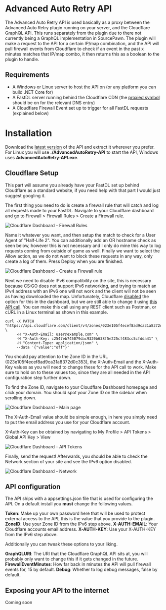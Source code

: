 # Advanced Auto Retry API

The Advanced Auto Retry API is used basically as a proxy between the Advanced Auto Retry plugin running on your server, and the Cloudflare GraphQL API. This runs separately from the plugin due to there not currently being a GraphQL implementation in SourcePawn. The plugin will make a request to the API for a certain IP/map combination, and the API will pull firewall events from Cloudflare to check if an event in the past x minutes matches that IP/map combo, it then returns this as a boolean to the plugin to handle.

## Requirements

- A Windows or Linux server to host the API on (or any platform you can build .NET Core for)
- A FastDL server running behind the Cloudflare CDN (the [proxied symbol](https://i.imgur.com/yPXvOvo.png) should be on for the relevant DNS entry)
- A Cloudflare Firewall Event set up to trigger for all FastDL requests (explained below)

# Installation

Download the [latest version](https://github.com/Vauff/AdvancedAutoRetry-API/releases) of the API and extract it wherever you prefer. For Linux you will use **./AdvancedAutoRetry-API** to start the API, Windows uses **AdvancedAutoRetry-API.exe**.

## Cloudflare Setup

This part will assume you already have your FastDL set up behind Cloudflare as a standard website, if you need help with that part I would just suggest googling it.

The first thing you need to do is create a firewall rule that will catch and log all requests made to your FastDL. Navigate to your Cloudflare dashboard and go to Firewall > Firewall Rules > Create a Firewall rule.

![Cloudflare Dashboard - Firewall Rules](https://i.imgur.com/N6ZSwk3.png "Cloudflare Dashboard - Firewall Rules")

Name it whatever you want, and then setup the match to check for a User Agent of "Half-Life 2". You can additionally add an OR hostname check as seen below, however this is not necessary and I only do mine this way to log requests coming from outside of game as well. Finally we want to select the Allow action, as we do not want to block these requests in any way, only create a log of them. Press Deploy when you are finished.

![Cloudflare Dashboard - Create a Firewall rule](https://i.imgur.com/6Ci0PDC.png "Cloudflare Dashboard - Create a Firewall rule")

Next we need to disable IPv6 compatibility on the site, this is necessary because CS:GO does not support IPv6 networking, and trying to match an IPv4 address with an IPv6 one will not work and the client will not be seen as having downloaded the map. Unfortunately, Cloudflare [disabled](https://blog.cloudflare.com/always-on-ipv6/) the option for this in the dashboard, but we are still able to change it using [this API call](https://api.cloudflare.com/#zone-settings-change-ipv6-setting). You can make this call using any REST client such as Postman, or cURL in a Linux terminal as shown in this example.

```
curl -X PATCH "https://api.cloudflare.com/client/v4/zones/023e105f4ecef8ad9ca31a8372d0c353/settings/ipv6" \
     -H "X-Auth-Email: user@example.com" \
     -H "X-Auth-Key: c2547eb745079dac9320b638f5e225cf483cc5cfdda41" \
     -H "Content-Type: application/json" \
     --data '{"value":"off"}'
```

You should pay attention to the Zone ID in the URL (023e105f4ecef8ad9ca31a8372d0c353), the X-Auth-Email and the X-Auth-Key values as you will need to change these for the API call to work. Make sure to hold on to these values too, since they are all needed in the API configuration step further down.

To find the Zone ID, navigate to your Cloudflare Dashboard homepage and click your domain. You should spot your Zone ID on the sidebar when scrolling down.

![Cloudflare Dashboard - Main page](https://i.imgur.com/GBIwKgT.png "Cloudflare Dashboard - Main page")

The X-Auth-Email value should be simple enough, in here you simply need to put the email address you use for your Cloudflare account.

X-Auth-Key can be obtained by navigating to My Profile > API Tokens > Global API Key > View

![Cloudflare Dashboard - API Tokens](https://i.imgur.com/kLu0MCF.png "Cloudflare Dashboard - API Tokens")

Finally, send the request! Afterwards, you should be able to check the Network section of your site and see the IPv6 option disabled.

![Cloudflare Dashboard - Network](https://i.imgur.com/VJh4dKB.png "Cloudflare Dashboard - Network")

## API configuration

The API ships with a appsettings.json file that is used for configuring the API. On a default install you **must** change the following values.

**Token**: Make up your own password here that will be used to protect external access to the API, this is the value that you provide to the plugin.
**ZoneID**: Use your Zone ID from the IPv6 step above.
**X-AUTH-EMAIL**: Your Cloudflare accounts email address.
**X-AUTH-KEY**: Use your X-AUTH-KEY from the IPv6 step above.

Additionally you can tweak these options to your liking.

**GraphQLURI**: The URI that the Cloudflare GraphQL API sits at, you will probably only want to change this if it gets changed in the future.
**FirewallEventMinutes**: How far back in minutes the API will pull firewall events for, 15 by default.
**Debug**: Whether to log debug messages, false by default.

## Exposing your API to the internet

Coming soon